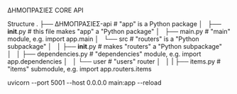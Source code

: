 ΔΗΜΟΠΡΑΣΙΕΣ CORE API

Structure
.
├── ΔΗΜΟΠΡΑΣΙΕΣ-api      # "app" is a Python package
│   ├── __init__.py      # this file makes "app" a "Python package"
│   ├── main.py          # "main" module, e.g. import app.main
│   └── src          # "routers" is a "Python subpackage"
│   │   ├── __init__.py  # makes "routers" a "Python subpackage"
│   │   ├── dependencies.py  # "dependencies" module, e.g. import app.dependencies
│   │   └── user     # "users" router
│   │   |   ├── items.py     # "items" submodule, e.g. import app.routers.items


uvicorn --port 5001 --host 0.0.0.0 main:app --reload